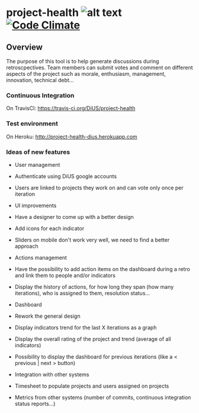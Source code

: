 # project-health ![alt text](https://travis-ci.org/DiUS/project-health.png "Build Status") [![Code Climate](https://codeclimate.com/github/DiUS/project-health.png)](https://codeclimate.com/github/DiUS/project-health)

## Overview
The purpose of this tool is to help generate discussions during retroscpectives. Team members can submit votes and comment on different aspects of the project such as morale, enthusiasm, management, innovation, technical debt...

### Continuous Integration
On TravisCI: https://travis-ci.org/DiUS/project-health

### Test environment
On Heroku: http://project-health-dius.herokuapp.com

### Ideas of new features
* User management
 * Authenticate using DiUS google accounts
 * Users are linked to projects they work on and can vote only once per iteration

* UI improvements
 * Have a designer to come up with a better design
 * Add icons for each indicator
 * Sliders on mobile don't work very well, we need to find a better approach
* Actions management
 * Have the possibility to add action items on the dashboard during a retro and link them to people and/or indicators
 * Display the history of actions, for how long they span (how many iterations), who is assigned to them, resolution status...
* Dashboard
 * Rework the general design
 * Display indicators trend for the last X iterations as a graph
 * Display the overall rating of the project and trend (average of all indicators)
 * Possibility to display the dashboard for previous iterations (like a < previous | next > button)
 * Integration with other systems
 * Timesheet to populate projects and users assigned on projects
 * Metrics from other systems (number of commits, continuous integration status reports...)

